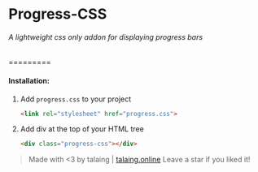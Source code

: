 # Progress-CSS
###### A lightweight css only addon for displaying progress bars
=========

#### Installation:
1. Add `progress.css` to your project
    ```html
    <link rel="stylesheet" href="progress.css">
    ```
2. Add div at the top of your HTML tree
    ```html
    <div class="progress-css"></div>
    ```
> Made with <3 by talaing | [talaing.online](http://ricostacruz.com)
> Leave a star if you liked it!
